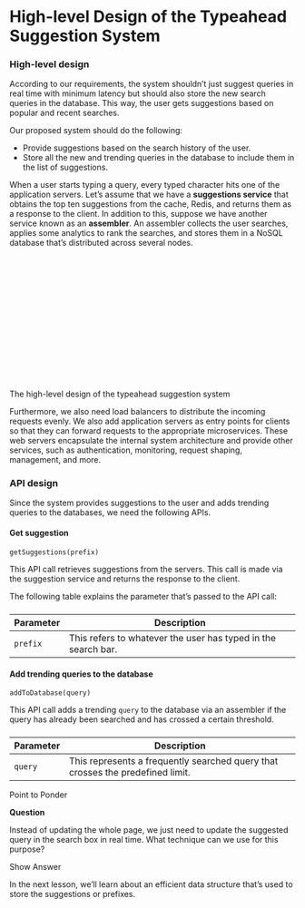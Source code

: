 # High-level Design of the Typeahead Suggestion System

### High-level design <a href="#high-level-design-0" id="high-level-design-0"></a>

According to our requirements, the system shouldn’t just suggest queries in real time with minimum latency but should also store the new search queries in the database. This way, the user gets suggestions based on popular and recent searches.

Our proposed system should do the following:

* Provide suggestions based on the search history of the user.
* Store all the new and trending queries in the database to include them in the list of suggestions.

When a user starts typing a query, every typed character hits one of the application servers. Let’s assume that we have a **suggestions service** that obtains the top ten suggestions from the cache, Redis, and returns them as a response to the client. In addition to this, suppose we have another service known as an **assembler**. An assembler collects the user searches, applies some analytics to rank the searches, and stores them in a NoSQL database that’s distributed across several nodes.

![](data:image/svg+xml;base64,PHN2ZyB3aWR0aD0iNzMxIiBoZWlnaHQ9IjM0MSIgeG1sbnM9Imh0dHA6Ly93d3cudzMub3JnLzIwMDAvc3ZnIiB2ZXJzaW9uPSIxLjEiLz4=)The high-level design of the typeahead suggestion system

Furthermore, we also need load balancers to distribute the incoming requests evenly. We also add application servers as entry points for clients so that they can forward requests to the appropriate microservices. These web servers encapsulate the internal system architecture and provide other services, such as authentication, monitoring, request shaping, management, and more.

### API design <a href="#api-design-0" id="api-design-0"></a>

Since the system provides suggestions to the user and adds trending queries to the databases, we need the following APIs.

#### Get suggestion <a href="#get-suggestion-1" id="get-suggestion-1"></a>

```
getSuggestions(prefix)
```

This API call retrieves suggestions from the servers. This call is made via the suggestion service and returns the response to the client.

The following table explains the parameter that’s passed to the API call:

###

| **Parameter** | **Description**                                               |
| ------------- | ------------------------------------------------------------- |
| `prefix`      | This refers to whatever the user has typed in the search bar. |

#### Add trending queries to the database <a href="#add-trending-queries-to-the-database-0" id="add-trending-queries-to-the-database-0"></a>

```
addToDatabase(query)
```

This API call adds a trending `query` to the database via an assembler if the query has already been searched and has crossed a certain threshold.

###

| **Parameter** | **Description**                                                                |
| ------------- | ------------------------------------------------------------------------------ |
| `query`       | This represents a frequently searched query that crosses the predefined limit. |

Point to Ponder

**Question**

Instead of updating the whole page, we just need to update the suggested query in the search box in real time. What technique can we use for this purpose?

Show Answer

In the next lesson, we’ll learn about an efficient data structure that’s used to store the suggestions or prefixes.
